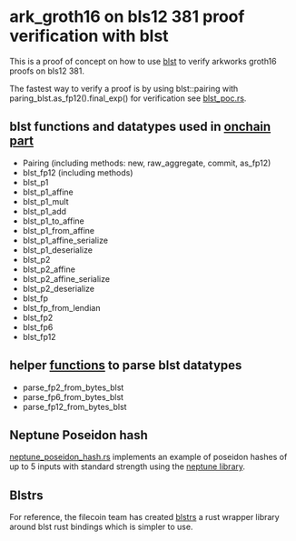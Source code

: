 # ark_groth16 on bls12 381 proof verification with blst

This is a proof of concept on how to use [blst](https://github.com/supranational/blst) to verify arkworks groth16 proofs on bls12 381.

The fastest way to verify a proof is by using blst::pairing with paring_blst.as_fp12().final_exp() for verification see [blst_poc.rs](https://github.com/ananas-block/).

## blst functions and datatypes used in [onchain part](https://github.com/ananas-block/arkworks-groth16-blst-verification/blob/main/src/blst_poc.rs#L156-L198)
- Pairing (including methods: new, raw_aggregate, commit, as_fp12)
- blst_fp12 (including methods)
- blst_p1
- blst_p1_affine
- blst_p1_mult
- blst_p1_add
- blst_p1_to_affine
- blst_p1_from_affine
- blst_p1_affine_serialize
- blst_p1_deserialize
- blst_p2
- blst_p2_affine
- blst_p2_affine_serialize
- blst_p2_deserialize
- blst_fp
- blst_fp_from_lendian
- blst_fp2
- blst_fp6
- blst_fp12

## helper [functions](https://github.com/ananas-block/arkworks-groth16-blst-verification/blob/main/src/parsers.rs#L13-L60) to parse blst datatypes
- parse_fp2_from_bytes_blst
- parse_fp6_from_bytes_blst
- parse_fp12_from_bytes_blst

## Neptune Poseidon hash
[neptune_poseidon_hash.rs](https://github.com/ananas-block/arkworks-groth16-blst-verification/blob/main/src/neptune_poseidon_hash.rs) implements an example of poseidon hashes of up to 5 inputs with standard strength using the [neptune library](https://github.com/filecoin-project/neptune).

## Blstrs

For reference, the filecoin team has created [blstrs](https://github.com/filecoin-project/blstrs) a rust wrapper library around blst rust bindings which is simpler to use.
